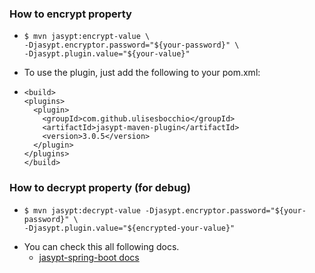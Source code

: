 ### How to encrypt property
- ```
  $ mvn jasypt:encrypt-value \
  -Djasypt.encryptor.password="${your-password}" \
  -Djasypt.plugin.value="${your-value}"
  ```

- To use the plugin, just add the following to your pom.xml:
- 
  ```
  <build>
  <plugins>
    <plugin>
      <groupId>com.github.ulisesbocchio</groupId>
      <artifactId>jasypt-maven-plugin</artifactId>
      <version>3.0.5</version>
    </plugin>
  </plugins>
  </build>
  ```

### How to decrypt property (for debug)
- ```
  $ mvn jasypt:decrypt-value -Djasypt.encryptor.password="${your-password}" \
  -Djasypt.plugin.value="${encrypted-your-value}"
  ```
- You can check this all following docs.
    - [jasypt-spring-boot docs](https://github.com/ulisesbocchio/jasypt-spring-boot)
